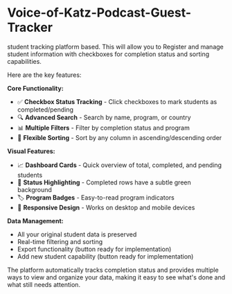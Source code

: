 # Voice-of-Katz-Podcast-Guest-Tracker
student tracking platform based. This will allow you to Register and manage student information with checkboxes for completion status and sorting capabilities.

Here are the key features:

**Core Functionality:**

- ✅ **Checkbox Status Tracking** - Click checkboxes to mark students as completed/pending
- 🔍 **Advanced Search** - Search by name, program, or country
- 📊 **Multiple Filters** - Filter by completion status and program
- 🔄 **Flexible Sorting** - Sort by any column in ascending/descending order


**Visual Features:**

- 📈 **Dashboard Cards** - Quick overview of total, completed, and pending students
- 🎨 **Status Highlighting** - Completed rows have a subtle green background
- 🏷️ **Program Badges** - Easy-to-read program indicators
- 📱 **Responsive Design** - Works on desktop and mobile devices


**Data Management:**

- All your original student data is preserved
- Real-time filtering and sorting
- Export functionality (button ready for implementation)
- Add new student capability (button ready for implementation)


The platform automatically tracks completion status and provides multiple ways to view and organize your data, making it easy to see what's done and what still needs attention.
